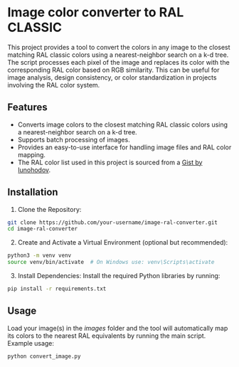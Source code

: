 # Image color converter to RAL CLASSIC
This project provides a tool to convert the colors in any image to the closest matching RAL classic colors using a nearest-neighbor search on a k-d tree. The script processes each pixel of the image and replaces its color with the corresponding RAL color based on RGB similarity. This can be useful for image analysis, design consistency, or color standardization in projects involving the RAL color system.

## Features
- Converts image colors to the closest matching RAL classic colors using a nearest-neighbor search on a k-d tree.
- Supports batch processing of images.
- Provides an easy-to-use interface for handling image files and RAL color mapping.
- The RAL color list used in this project is sourced from a [Gist by lunohodov](https://gist.github.com/lunohodov/1995178).

## Installation
1. Clone the Repository:
```bash
git clone https://github.com/your-username/image-ral-converter.git
cd image-ral-converter
```
2. Create and Activate a Virtual Environment (optional but recommended):
```bash
python3 -m venv venv
source venv/bin/activate  # On Windows use: venv\Scripts\activate
```
3. Install Dependencies: Install the required Python libraries by running:
```bash
pip install -r requirements.txt
```

## Usage
Load your image(s) in the *images* folder and the tool will automatically map its colors to the nearest RAL equivalents by running the main script. Example usage:
```bash
python convert_image.py
```
